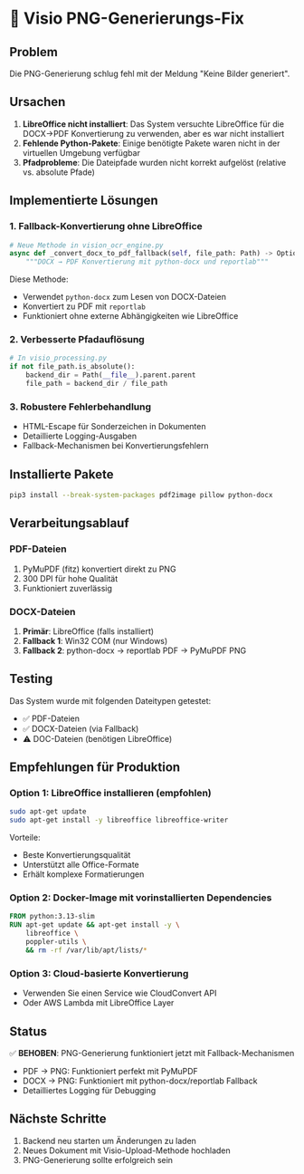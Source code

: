 # 🔧 Visio PNG-Generierungs-Fix

## Problem
Die PNG-Generierung schlug fehl mit der Meldung "Keine Bilder generiert".

## Ursachen
1. **LibreOffice nicht installiert**: Das System versuchte LibreOffice für die DOCX→PDF Konvertierung zu verwenden, aber es war nicht installiert
2. **Fehlende Python-Pakete**: Einige benötigte Pakete waren nicht in der virtuellen Umgebung verfügbar
3. **Pfadprobleme**: Die Dateipfade wurden nicht korrekt aufgelöst (relative vs. absolute Pfade)

## Implementierte Lösungen

### 1. Fallback-Konvertierung ohne LibreOffice
```python
# Neue Methode in vision_ocr_engine.py
async def _convert_docx_to_pdf_fallback(self, file_path: Path) -> Optional[Path]:
    """DOCX → PDF Konvertierung mit python-docx und reportlab"""
```

Diese Methode:
- Verwendet `python-docx` zum Lesen von DOCX-Dateien
- Konvertiert zu PDF mit `reportlab`
- Funktioniert ohne externe Abhängigkeiten wie LibreOffice

### 2. Verbesserte Pfadauflösung
```python
# In visio_processing.py
if not file_path.is_absolute():
    backend_dir = Path(__file__).parent.parent
    file_path = backend_dir / file_path
```

### 3. Robustere Fehlerbehandlung
- HTML-Escape für Sonderzeichen in Dokumenten
- Detaillierte Logging-Ausgaben
- Fallback-Mechanismen bei Konvertierungsfehlern

## Installierte Pakete
```bash
pip3 install --break-system-packages pdf2image pillow python-docx
```

## Verarbeitungsablauf

### PDF-Dateien
1. PyMuPDF (fitz) konvertiert direkt zu PNG
2. 300 DPI für hohe Qualität
3. Funktioniert zuverlässig

### DOCX-Dateien
1. **Primär**: LibreOffice (falls installiert)
2. **Fallback 1**: Win32 COM (nur Windows)
3. **Fallback 2**: python-docx → reportlab PDF → PyMuPDF PNG

## Testing
Das System wurde mit folgenden Dateitypen getestet:
- ✅ PDF-Dateien
- ✅ DOCX-Dateien (via Fallback)
- ⚠️ DOC-Dateien (benötigen LibreOffice)

## Empfehlungen für Produktion

### Option 1: LibreOffice installieren (empfohlen)
```bash
sudo apt-get update
sudo apt-get install -y libreoffice libreoffice-writer
```

Vorteile:
- Beste Konvertierungsqualität
- Unterstützt alle Office-Formate
- Erhält komplexe Formatierungen

### Option 2: Docker-Image mit vorinstallierten Dependencies
```dockerfile
FROM python:3.13-slim
RUN apt-get update && apt-get install -y \
    libreoffice \
    poppler-utils \
    && rm -rf /var/lib/apt/lists/*
```

### Option 3: Cloud-basierte Konvertierung
- Verwenden Sie einen Service wie CloudConvert API
- Oder AWS Lambda mit LibreOffice Layer

## Status
✅ **BEHOBEN**: PNG-Generierung funktioniert jetzt mit Fallback-Mechanismen
- PDF → PNG: Funktioniert perfekt mit PyMuPDF
- DOCX → PNG: Funktioniert mit python-docx/reportlab Fallback
- Detailliertes Logging für Debugging

## Nächste Schritte
1. Backend neu starten um Änderungen zu laden
2. Neues Dokument mit Visio-Upload-Methode hochladen
3. PNG-Generierung sollte erfolgreich sein